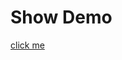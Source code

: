 
<html>
<head>
<body>
<h1>Show Demo </h1>
<a href="https://amazing-kalam-75866f.netlify.com/">click me</a>
</body>
</head>
</html>
